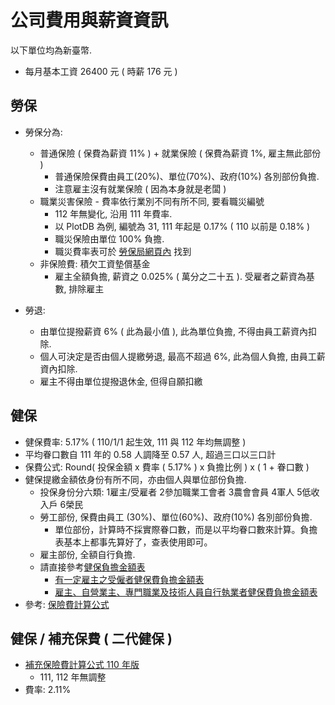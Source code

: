 # 公司費用與薪資資訊 

以下單位均為新臺幣.

 - 每月基本工資 26400 元 ( 時薪 176 元 )


## 勞保

 * 勞保分為:
   - 普通保險 ( 保費為薪資 11% ) + 就業保險 ( 保費為薪資 1%, 雇主無此部份 )
     - 普通保險保費由員工(20%)、單位(70%)、政府(10%) 各別部份負擔.
     - 注意雇主沒有就業保險 ( 因為本身就是老闆 )
   - 職業災害保險 - 費率依行業別不同有所不同, 要看職災編號
     - 112 年無變化, 沿用 111 年費率.
     - 以 PlotDB 為例, 編號為 31, 111 年起是 0.17% ( 110 以前是 0.18% )
     - 職災保險由單位 100% 負擔.
     - 職災費率表可於 [勞保局網頁內](https://www.bli.gov.tw/0103189.html) 找到
   - 非保險費: 積欠工資墊償基金
     - 雇主全額負擔, 薪資之 0.025% ( 萬分之二十五 ). 受雇者之薪資為基數, 排除雇主

 * 勞退:
   - 由單位提撥薪資 6% ( 此為最小值 ), 此為單位負擔, 不得由員工薪資內扣除.
   - 個人可決定是否由個人提繳勞退, 最高不超過 6%, 此為個人負擔, 由員工薪資內扣除.
   - 雇主不得由單位提撥退休金, 但得自願扣繳


## 健保 

 - 健保費率: 5.17% ( 110/1/1 起生效, 111 與 112 年均無調整 )
 - 平均眷口數自 111 年的 0.58 人調降至 0.57 人, 超過三口以三口計
 - 保費公式: Round( 投保金額 x 費率 ( 5.17% ) x 負擔比例 ) x ( 1 + 眷口數 )
 - 健保提繳金額依身份有所不同，亦由個人與單位部份負擔.
   - 投保身份分六類: 1雇主/受雇者  2參加職業工會者 3農會會員 4軍人 5低收入戶 6榮民
   - 勞工部份, 保費由員工 (30%)、單位(60%)、政府(10%) 各別部份負擔.
     - 單位部份，計算時不採實際眷口數，而是以平均眷口數來計算。負擔表基本上都事先算好了，查表使用即可。
   - 雇主部份, 全額自行負擔.
   - 請直接參考[健保負擔金額表](https://data.gov.tw/datasets/search?qs=健保費負擔金額表)
     - [有一定雇主之受僱者健保費負擔金額表](https://data.gov.tw/dataset/20246)
     - [雇主、自營業主、專門職業及技術人員自行執業者健保費負擔金額表](https://data.gov.tw/dataset/20248)
 - 參考: [保險費計算公式](https://www.nhi.gov.tw/Content_List.aspx?n=B880A28523E9D861&topn=5FE8C9FEAE863B46)


## 健保 / 補充保費 ( 二代健保 )

 - [補充保險費計算公式 110 年版](https://www.nhi.gov.tw/Content_List.aspx?n=91FF4945CF7E015B&topn=5FE8C9FEAE863B46)
   - 111, 112 年無調整
 - 費率: 2.11%


